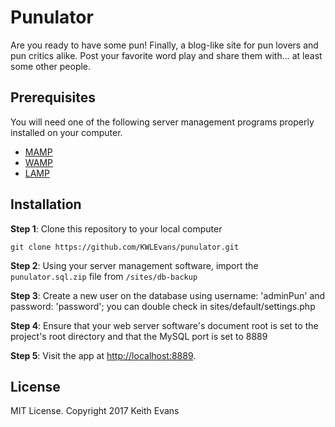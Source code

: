 # Punulator

Are you ready to have some pun! Finally, a blog-like site for pun lovers and pun critics alike. Post your favorite word play and share them with... at least some other people.

## Prerequisites

You will need one of the following server management programs properly installed on your computer.

* [MAMP](https://www.mamp.info/en/)
* [WAMP](http://www.wampserver.com/en/)
* [LAMP](https://www.apachefriends.org/index.html)

## Installation

**Step 1**: Clone this repository to your local computer

```console
git clone https://github.com/KWLEvans/punulator.git
```

**Step 2**: Using your server management software, import the `punulator.sql.zip` file from `/sites/db-backup`

**Step 3**: Create a new user on the database using username: 'adminPun' and password: 'password'; you can double check in sites/default/settings.php

**Step 4**: Ensure that your web server software's document root is set to the project's root directory and that the MySQL port is set to 8889

**Step 5**: Visit the app at [http://localhost:8889](http://localhost:8889).

## License

MIT License. Copyright 2017 Keith Evans
